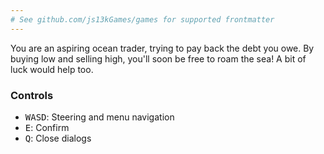 ```yaml
---
# See github.com/js13kGames/games for supported frontmatter
---
```

You are an aspiring ocean trader, trying to pay back the debt you owe. By buying low and selling high, you'll soon be free to roam the sea! A bit of luck would help too.

### Controls
- <kbd>W</kbd><kbd>A</kbd><kbd>S</kbd><kbd>D</kbd>: Steering and menu navigation
- <kbd>E</kbd>: Confirm
- <kbd>Q</kbd>: Close dialogs